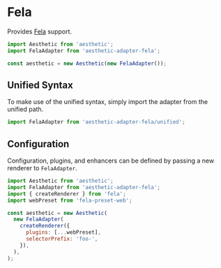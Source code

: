 # Fela

Provides [Fela](https://github.com/rofrischmann/fela) support.

```javascript
import Aesthetic from 'aesthetic';
import FelaAdapter from 'aesthetic-adapter-fela';

const aesthetic = new Aesthetic(new FelaAdapter());
```

## Unified Syntax

To make use of the unified syntax, simply import the adapter from the unified path.

```javascript
import FelaAdapter from 'aesthetic-adapter-fela/unified';
```

## Configuration

Configuration, plugins, and enhancers can be defined by passing a new renderer to `FelaAdapter`.

```javascript
import Aesthetic from 'aesthetic';
import FelaAdapter from 'aesthetic-adapter-fela';
import { createRenderer } from 'fela';
import webPreset from 'fela-preset-web';

const aesthetic = new Aesthetic(
  new FelaAdapter(
    createRenderer({
      plugins: [...webPreset],
      selectorPrefix: 'foo-',
    }),
  ),
);
```
